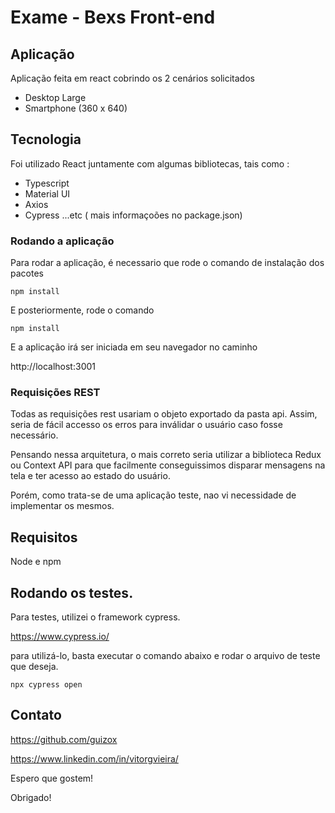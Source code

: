 # Exame - Bexs Front-end

## Aplicação

Aplicação feita em react cobrindo os 2 cenários solicitados
- Desktop Large
- Smartphone (360 x 640)

## Tecnologia

Foi utilizado React juntamente com algumas bibliotecas, tais como :
- Typescript
- Material UI
- Axios
- Cypress
...etc ( mais informaçoões no package.json)

### Rodando a aplicação 

Para rodar a aplicação, é necessario que rode o comando de instalação dos pacotes 

`npm install`

E posteriormente, rode o comando

`npm install`

E a aplicação irá ser iniciada em seu navegador no caminho

http://localhost:3001

### Requisições REST

Todas as requisições rest usariam o objeto exportado da pasta api.
Assim, seria de fácil accesso os erros para inválidar o usuário caso fosse necessário.

Pensando nessa arquitetura, o mais correto seria utilizar a biblioteca Redux ou Context API para que facilmente conseguissimos
disparar mensagens na tela e ter acesso ao estado do usuário.

Porém, como trata-se de uma aplicação teste, nao vi necessidade de implementar os mesmos.

## Requisitos

Node e npm

## Rodando os testes.

Para testes, utilizei o framework cypress.

https://www.cypress.io/

para utilizá-lo, basta executar o comando abaixo e rodar o arquivo de teste que deseja.

`npx cypress open`

## Contato

https://github.com/guizox

https://www.linkedin.com/in/vitorgvieira/

Espero que gostem!

Obrigado!